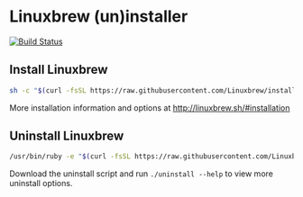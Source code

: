 # Linuxbrew (un)installer

[![Build Status](https://travis-ci.org/Linuxbrew/install.svg?branch=master)](https://travis-ci.org/Linuxbrew/install)

## Install Linuxbrew
```bash
sh -c "$(curl -fsSL https://raw.githubusercontent.com/Linuxbrew/install/master/install.sh)"
```

More installation information and options at http://linuxbrew.sh/#installation

## Uninstall Linuxbrew
```bash
/usr/bin/ruby -e "$(curl -fsSL https://raw.githubusercontent.com/Linuxbrew/install/master/uninstall)"
```

Download the uninstall script and run `./uninstall --help` to view more uninstall options.
